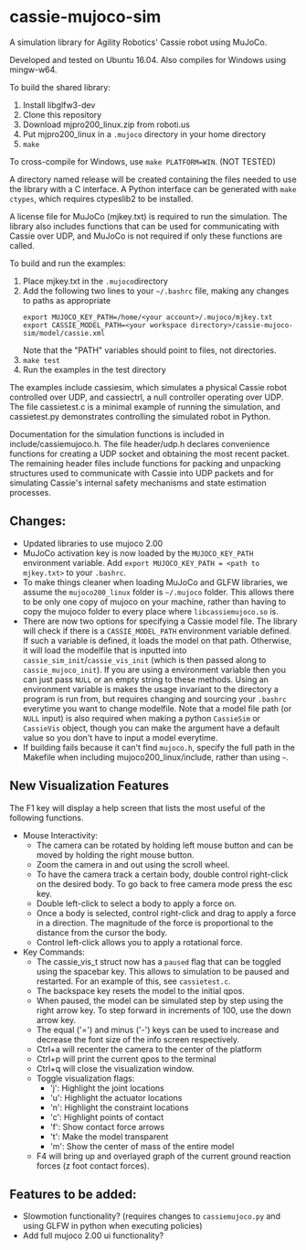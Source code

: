 # cassie-mujoco-sim

A simulation library for Agility Robotics' Cassie robot using MuJoCo.

Developed and tested on Ubuntu 16.04. Also compiles for Windows using mingw-w64.

To build the shared library:
1.  Install libglfw3-dev
2.  Clone this repository
3.  Download mjpro200_linux.zip from roboti.us
4.  Put mjpro200_linux in a `.mujoco` directory in your home directory
5.  `make`

To cross-compile for Windows, use `make PLATFORM=WIN`. (NOT TESTED)

A directory named release will be created containing the files needed to use the library with a C interface. A Python interface can be generated with `make ctypes`, which requires ctypeslib2 to be installed.

A license file for MuJoCo (mjkey.txt) is required to run the simulation. The library also includes functions that can be used for communicating with Cassie over UDP, and MuJoCo is not required if only these functions are called.

To build and run the examples:
1.  Place mjkey.txt in the `.mujoco`directory
2.  Add the following two lines to your `~/.bashrc` file, making any changes to paths as appropriate
    ```
    export MUJOCO_KEY_PATH=/home/<your account>/.mujoco/mjkey.txt
    export CASSIE_MODEL_PATH=<your workspace directory>/cassie-mujoco-sim/model/cassie.xml
    ```
    Note that the "PATH" variables should point to files, not directories.
4.  `make test` 
5.  Run the examples in the test directory

The examples include cassiesim, which simulates a physical Cassie robot controlled over UDP, and cassiectrl, a null controller operating over UDP. The file cassietest.c is a minimal example of running the simulation, and cassietest.py demonstrates controlling the simulated robot in Python.

Documentation for the simulation functions is included in include/cassiemujoco.h. The file header/udp.h declares convenience functions for creating a UDP socket and obtaining the most recent packet. The remaining header files include functions for packing and unpacking structures used to communicate with Cassie into UDP packets and for simulating Cassie's internal safety mechanisms and state estimation processes.

## Changes:
* Updated libraries to use mujoco 2.00
* MuJoCo activation key is now loaded by the `MUJOCO_KEY_PATH` environment variable. Add `export MUJOCO_KEY_PATH = <path to mjkey.txt>` to your `.bashrc`.
* To make things cleaner when loading MuJoCo and GLFW libraries, we assume the `mujoco200_linux` folder is `~/.mujoco` folder. This allows there to be only one copy of mujoco on your machine, rather than having to copy the mujoco folder to every place where `libcassiemujoco.so` is. 
* There are now two options for specifying a Cassie model file. The library will check if there is a `CASSIE_MODEL_PATH` environment variable defined. If such a variable is defined, it loads the model on that path. Otherwise, it will load the modelfile that is inputted into `cassie_sim_init`/`cassie_vis_init` (which is then passed along to `cassie_mujoco_init`). If you are using a environment variable then you can just pass `NULL` or an empty string to these methods. Using an environment variable is makes the usage invariant to the directory a program is run from, but requires changing and sourcing your `.bashrc` everytime you want to change modelfile. Note that a model file path (or `NULL` input) is also required when making a python `CassieSim` or `CassieVis` object, though you can make the argument have a default value so you don't have to input a model everytime.
* If building fails because it can't find `mujoco.h`, specify the full path in the Makefile when including mujoco200_linux/include, rather than using `~`.

## New Visualization Features
The F1 key will display a help screen that lists the most useful of the following functions.
* Mouse Interactivity:
  * The camera can be rotated by holding left mouse button and can be moved by holding the right mouse button.
  * Zoom the camera in and out using the scroll wheel.
  * To have the camera track a certain body, double control right-click on the desired body. To go back to free camera mode press the esc key.
  * Double left-click to select a body to apply a force on.
  * Once a body is selected, control right-click and drag to apply a force in a direction. The magnitude of the force is proportional to the distance from the cursor the body.
  * Control left-click allows you to apply a rotational force.
* Key Commands:
  * The cassie_vis_t struct now has a `paused` flag that can be toggled using the spacebar key. This allows to simulation to be paused and restarted. For an example of this, see `cassietest.c`.
  * The backspace key resets the model to the initial qpos.
  * When paused, the model can be simulated step by step using the right arrow key. To step forward in increments of 100, use the down arrow key.
  * The equal ('=') and minus ('-') keys can be used to increase and decrease the font size of the info screen respectively.
  * Ctrl+a will recenter the camera to the center of the platform
  * Ctrl+p will print the current qpos to the terminal
  * Ctrl+q will close the visualization window.
  * Toggle visualization flags:
    * 'j': Highlight the joint locations
    * 'u': Highlight the actuator locations
    * 'n': Highlight the constraint locations
    * 'c': Highlight points of contact
    * 'f': Show contact force arrows
    * 't': Make the model transparent
    * 'm': Show the center of mass of the entire model
  * F4 will bring up and overlayed graph of the current ground reaction forces (z foot contact forces).

## Features to be added:
* Slowmotion functionality? (requires changes to `cassiemujoco.py` and using GLFW in python when executing policies)
* Add full mujoco 2.00 ui functionality?